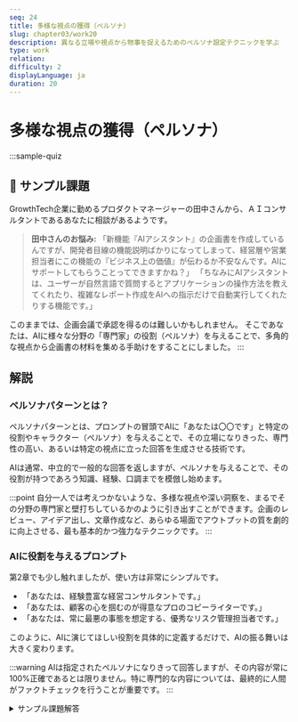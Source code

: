 ```yaml
---
seq: 24
title: 多様な視点の獲得（ペルソナ）
slug: chapter03/work20
description: 異なる立場や視点から物事を捉えるためのペルソナ設定テクニックを学ぶ
type: work
relation: 
difficulty: 2
displayLanguage: ja
duration: 20
---
```


# 多様な視点の獲得（ペルソナ）

:::sample-quiz
## 📝 サンプル課題
GrowthTech企業に勤めるプロダクトマネージャーの田中さんから、ＡＩコンサルタントであるあなたに相談があるようです。

> **田中さんのお悩み:**
> 「新機能『AIアシスタント』の企画書を作成しているんですが、開発者目線の機能説明ばかりになってしまって、経営層や営業担当者にこの機能の『ビジネス上の価値』が伝わるか不安なんです。AIにサポートしてもらうことってできますかね？」
> 「ちなみにAIアシスタントは、ユーザーが自然言語で質問するとアプリケーションの操作方法を教えてくれたり、複雑なレポート作成をAIへの指示だけで自動実行してくれたりする機能です。」

このままでは、企画会議で承認を得るのは難しいかもしれません。
そこであなたは、AIに様々な分野の「専門家」の役割（ペルソナ）を与えることで、多角的な視点から企画書の材料を集める手助けをすることにしました。
:::

## 解説

### ペルソナパターンとは？

ペルソナパターンとは、プロンプトの冒頭でAIに「あなたは〇〇です」と特定の役割やキャラクター（ペルソナ）を与えることで、その立場になりきった、専門性の高い、あるいは特定の視点に立った回答を生成させる技術です。

AIは通常、中立的で一般的な回答を返しますが、ペルソナを与えることで、その役割が持つであろう知識、経験、口調までを模倣し始めます。

:::point
自分一人では考えつかないような、多様な視点や深い洞察を、まるでその分野の専門家と壁打ちしているかのように引き出すことができます。企画のレビュー、アイデア出し、文章作成など、あらゆる場面でアウトプットの質を劇的に向上させる、最も基本的かつ強力なテクニックです。
:::

### AIに役割を与えるプロンプト

第2章でも少し触れましたが、使い方は非常にシンプルです。

- 「あなたは、経験豊富な経営コンサルタントです。」
- 「あなたは、顧客の心を掴むのが得意なプロのコピーライターです。」
- 「あなたは、常に最悪の事態を想定する、優秀なリスク管理担当者です。」

このように、AIに演じてほしい役割を具体的に定義するだけで、AIの振る舞いは大きく変わります。

:::warning
AIは指定されたペルソナになりきって回答しますが、その内容が常に100%正確であるとは限りません。特に専門的な内容については、最終的に人間がファクトチェックを行うことが重要です。
:::

<details>
<summary>サンプル課題解答</summary>

```
あなたは、AIやSaaSビジネスに精通した、経験豊富な経営コンサルタントです。
現在、我々のアプリケーションに新機能「AIアシスタント」を搭載することを企画しています。
AIアシスタントはユーザーが自然言語で質問するとアプリケーションの操作方法を教えてくれたり、複雑なレポート作成をAIへの指示だけで自動実行してくれたりする機能です。

この機能がもたらす「ビジネス上の価値」について、経営層が納得するような具体的なインパクトを3つ、箇条書きで挙げてください。
```

**▼ AIによる出力例**
```
承知いたしました。経営コンサルタントとして、「AIアシスタント」機能がもたらすビジネスインパクトを3点にまとめて提言します。

1.  **顧客LTV（生涯価値）の向上による、持続的な収益基盤の確立:**
    AIアシスタントがユーザーの操作を支援し、製品の活用度を高めることで、顧客満足度が向上します。これにより、解約率（チャーンレート）が低下し、長期的なライセンス収益の安定化に直接貢献します。

2.  **サポートコストの大幅な削減:**
    定型的な問い合わせの多くをAIアシスタントが自己解決させることで、カスタマーサポート部門の入電数を削減できます。これにより、人件費を抑制し、営業利益率の改善が見込めます。

3.  **利用データ活用による、アップセル機会の創出:**
    AIアシスタントとユーザーの対話ログを分析することで、「顧客が本当にやりたいこと」や「製品のどの機能に不満を持っているか」といった貴重なインサイトが得られます。このデータを基に、より高機能な上位プランへのアップセルや、新機能開発の精度向上に繋げることができます。
```
</details>

